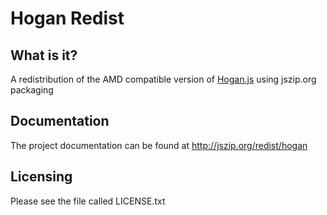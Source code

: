 Hogan Redist
===============

What is it?
-----------

A redistribution of the AMD compatible version of [Hogan.js][1] using jszip.org packaging

Documentation
-------------

The project documentation can be found at http://jszip.org/redist/hogan

Licensing
---------

Please see the file called LICENSE.txt

  [1]: http://twitter.github.com/hogan.js
